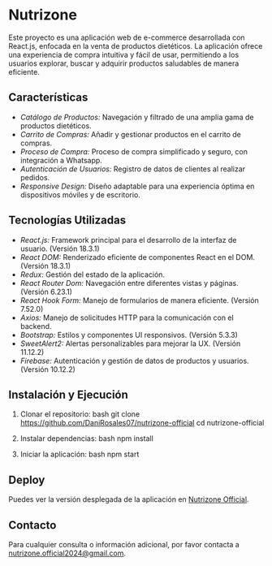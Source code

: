 
# Nutrizone

Este proyecto es una aplicación web de e-commerce desarrollada con React.js, enfocada en la venta de productos dietéticos. La aplicación ofrece una experiencia de compra intuitiva y fácil de usar, permitiendo a los usuarios explorar, buscar y adquirir productos saludables de manera eficiente.

## Características

- *Catálogo de Productos:* Navegación y filtrado de una amplia gama de productos dietéticos.
- *Carrito de Compras:* Añadir y gestionar productos en el carrito de compras.
- *Proceso de Compra:* Proceso de compra simplificado y seguro, con integración a Whatsapp.
- *Autenticación de Usuarios:* Registro de datos de clientes al realizar pedidos.
- *Responsive Design:* Diseño adaptable para una experiencia óptima en dispositivos móviles y de escritorio.


## Tecnologías Utilizadas

- *React.js:* Framework principal para el desarrollo de la interfaz de usuario. (Versión 18.3.1)
- *React DOM:* Renderizado eficiente de componentes React en el DOM. (Versión 18.3.1)
- *Redux:* Gestión del estado de la aplicación.
- *React Router Dom:* Navegación entre diferentes vistas y páginas. (Versión 6.23.1)
- *React Hook Form:* Manejo de formularios de manera eficiente. (Versión 7.52.0)
- *Axios:* Manejo de solicitudes HTTP para la comunicación con el backend.
- *Bootstrap:* Estilos y componentes UI responsivos. (Versión 5.3.3)
- *SweetAlert2:* Alertas personalizables para mejorar la UX. (Versión 11.12.2)
- *Firebase:* Autenticación y gestión de datos de productos y usuarios. (Versión 10.12.2)

## Instalación y Ejecución

1. Clonar el repositorio:
   bash
   git clone https://github.com/DaniRosales07/nutrizone-official
   cd nutrizone-official
   

2. Instalar dependencias:
   bash
   npm install

3. Iniciar la aplicación:
   bash
   npm start

## Deploy

Puedes ver la versión desplegada de la aplicación en [Nutrizone Official](https://nutrizone-official.netlify.app/compras).

## Contacto

Para cualquier consulta o información adicional, por favor contacta a [nutrizone.official2024@gmail.com](mailto:nutrizone.official2024@gmail.com).
